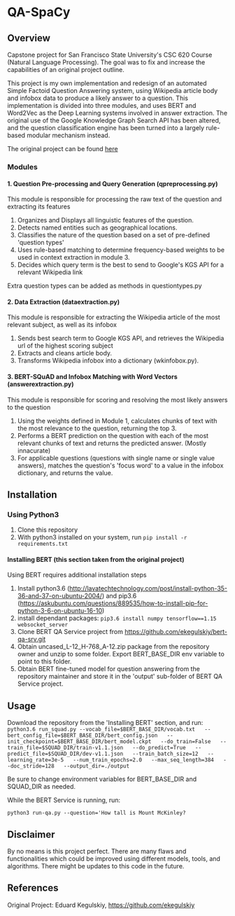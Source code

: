 # QA-SpaCy
## Overview
Capstone project for San Francisco State University's CSC 620 Course (Natural Language Processing). The goal was to fix and increase the capabilities of an original project outline.

This project is my own implementation and redesign of an automated Simple Factoid Question Answering system, using Wikipedia article body and infobox data to produce a likely answer to a question.
This implementation is divided into three modules, and uses BERT and Word2Vec as the Deep Learning systems involved in answer extraction.
The original use of the Google Knowledge Graph Search API has been altered, and the question classification engine has been turned into a largely rule-based modular mechanism instead.

The original project can be found [here](https://github.com/ekegulskiy/nlp-question-answering)

### Modules
#### 1. Question Pre-processing and Query Generation (qpreprocessing.py)
This module is responsible for processing the raw text of the question and extracting its features
1. Organizes and Displays all linguistic features of the question.
2. Detects named entities such as geographical locations.
3. Classifies the nature of the question based on a set of pre-defined 'question types'
4. Uses rule-based matching to determine frequency-based weights to be used in context extraction in module 3.
5. Decides which query term is the best to send to Google's KGS API for a relevant Wikipedia link

Extra question types can be added as methods in questiontypes.py

#### 2. Data Extraction (dataextraction.py)
This module is responsible for extracting the Wikipedia article of the most relevant subject, as well as its infobox
1. Sends best search term to Google KGS API, and retrieves the Wikipedia url of the highest scoring subject
2. Extracts and cleans article body.
3. Transforms Wikipedia infobox into a dictionary (wkinfobox.py).

#### 3. BERT-SQuAD and Infobox Matching with Word Vectors (answerextraction.py)
This module is responsible for scoring and resolving the most likely answers to the question
1. Using the weights defined in Module 1, calculates chunks of text with the most relevance to the question, returning the top 3.
2. Performs a BERT prediction on the question with each of the most relevant chunks of text and returns the predicted answer. (Mostly innacurate)   
3. For applicable questions (questions with single name or single value answers), matches the question's 'focus word' to a value in the infobox dictionary, and returns the value.


## Installation
### Using Python3
1. Clone this repository
2. With python3 installed on your system, run ```pip install -r requirements.txt```

#### Installing BERT (this section taken from the original project)
Using BERT requires additional installation steps
1. Install python3.6 (http://lavatechtechnology.com/post/install-python-35-36-and-37-on-ubuntu-2004/) and
pip3.6 (https://askubuntu.com/questions/889535/how-to-install-pip-for-python-3-6-on-ubuntu-16-10)
2. install dependant packages: ```pip3.6 install numpy tensorflow==1.15 websocket_server```
3. Clone BERT QA Service project from https://github.com/ekegulskiy/bert-qa-srv.git
4. Obtain uncased_L-12_H-768_A-12.zip package from the repository owner and unzip to some folder. Export BERT_BASE_DIR 
env variable to point to this folder.   
5. Obtain BERT fine-tuned model for question answering from the repository maintainer and store it in the 'output' 
sub-folder of BERT QA Service project.

## Usage
Download the repository from the 'Installing BERT' section, and run:
```python3.6 run_squad.py --vocab_file=$BERT_BASE_DIR/vocab.txt   --bert_config_file=$BERT_BASE_DIR/bert_config.json   --init_checkpoint=$BERT_BASE_DIR/bert_model.ckpt   --do_train=False   --train_file=$SQUAD_DIR/train-v1.1.json   --do_predict=True   --predict_file=$SQUAD_DIR/dev-v1.1.json   --train_batch_size=12   --learning_rate=3e-5   --num_train_epochs=2.0   --max_seq_length=384   --doc_stride=128   --output_dir=./output```

Be sure to change environment variables for BERT_BASE_DIR and SQUAD_DIR as needed.

While the BERT Service is running, run:

```python3 run-qa.py --question='How tall is Mount McKinley?```

## Disclaimer
By no means is this project perfect. There are many flaws and functionalities which could be improved using different models, tools, and algorithms. There might be updates to this code in the future.

## References
Original Project: Eduard Kegulskiy, https://github.com/ekegulskiy

